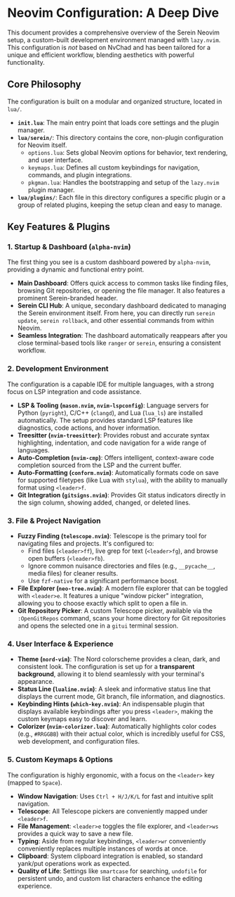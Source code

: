 # Neovim Configuration: A Deep Dive

This document provides a comprehensive overview of the Serein Neovim setup, a custom-built development environment managed with `lazy.nvim`. This configuration is *not* based on NvChad and has been tailored for a unique and efficient workflow, blending aesthetics with powerful functionality.

## Core Philosophy

The configuration is built on a modular and organized structure, located in `lua/`.

- **`init.lua`**: The main entry point that loads core settings and the plugin manager.
- **`lua/serein/`**: This directory contains the core, non-plugin configuration for Neovim itself.
  - `options.lua`: Sets global Neovim options for behavior, text rendering, and user interface.
  - `keymaps.lua`: Defines all custom keybindings for navigation, commands, and plugin integrations.
  - `pkgman.lua`: Handles the bootstrapping and setup of the `lazy.nvim` plugin manager.
- **`lua/plugins/`**: Each file in this directory configures a specific plugin or a group of related plugins, keeping the setup clean and easy to manage.

## Key Features & Plugins

### 1. Startup & Dashboard (`alpha-nvim`)

The first thing you see is a custom dashboard powered by `alpha-nvim`, providing a dynamic and functional entry point.

- **Main Dashboard**: Offers quick access to common tasks like finding files, browsing Git repositories, or opening the file manager. It also features a prominent Serein-branded header.
- **Serein CLI Hub**: A unique, secondary dashboard dedicated to managing the Serein environment itself. From here, you can directly run `serein update`, `serein rollback`, and other essential commands from within Neovim.
- **Seamless Integration**: The dashboard automatically reappears after you close terminal-based tools like `ranger` or `serein`, ensuring a consistent workflow.

### 2. Development Environment

The configuration is a capable IDE for multiple languages, with a strong focus on LSP integration and code assistance.

- **LSP & Tooling (`mason.nvim`, `nvim-lspconfig`)**: Language servers for Python (`pyright`), C/C++ (`clangd`), and Lua (`lua_ls`) are installed automatically. The setup provides standard LSP features like diagnostics, code actions, and hover information.
- **Treesitter (`nvim-treesitter`)**: Provides robust and accurate syntax highlighting, indentation, and code navigation for a wide range of languages.
- **Auto-Completion (`nvim-cmp`)**: Offers intelligent, context-aware code completion sourced from the LSP and the current buffer.
- **Auto-Formatting (`conform.nvim`)**: Automatically formats code on save for supported filetypes (like Lua with `stylua`), with the ability to manually format using `<leader>f`.
- **Git Integration (`gitsigns.nvim`)**: Provides Git status indicators directly in the sign column, showing added, changed, or deleted lines.

### 3. File & Project Navigation

- **Fuzzy Finding (`telescope.nvim`)**: Telescope is the primary tool for navigating files and projects. It's configured to:
  - Find files (`<leader>ff`), live grep for text (`<leader>fg`), and browse open buffers (`<leader>fb`).
  - Ignore common nuisance directories and files (e.g., `__pycache__`, media files) for cleaner results.
  - Use `fzf-native` for a significant performance boost.
- **File Explorer (`neo-tree.nvim`)**: A modern file explorer that can be toggled with `<leader>e`. It features a unique "window picker" integration, allowing you to choose exactly which split to open a file in.
- **Git Repository Picker**: A custom Telescope picker, available via the `:OpenGitRepos` command, scans your home directory for Git repositories and opens the selected one in a `gitui` terminal session.

### 4. User Interface & Experience

- **Theme (`nord-vim`)**: The Nord colorscheme provides a clean, dark, and consistent look. The configuration is set up for a **transparent background**, allowing it to blend seamlessly with your terminal's appearance.
- **Status Line (`lualine.nvim`)**: A sleek and informative status line that displays the current mode, Git branch, file information, and diagnostics.
- **Keybinding Hints (`which-key.nvim`)**: An indispensable plugin that displays available keybindings after you press `<leader>`, making the custom keymaps easy to discover and learn.
- **Colorizer (`nvim-colorizer.lua`)**: Automatically highlights color codes (e.g., `#RRGGBB`) with their actual color, which is incredibly useful for CSS, web development, and configuration files.

### 5. Custom Keymaps & Options

The configuration is highly ergonomic, with a focus on the `<leader>` key (mapped to `Space`).

- **Window Navigation**: Uses `Ctrl + H/J/K/L` for fast and intuitive split navigation.
- **Telescope**: All Telescope pickers are conveniently mapped under `<leader>f`.
- **File Management**: `<leader>e` toggles the file explorer, and `<leader>ws` provides a quick way to save a new file.
- **Typing**: Aside from regular keybindings, `<leader>wr` conveniently conveniently replaces multiple instances of words at once.
- **Clipboard**: System clipboard integration is enabled, so standard yank/put operations work as expected.
- **Quality of Life**: Settings like `smartcase` for searching, `undofile` for persistent undo, and custom list characters enhance the editing experience.

